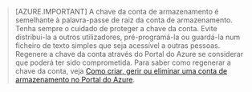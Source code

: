 >[AZURE.IMPORTANT] A chave da conta de armazenamento é semelhante à palavra-passe de raiz da conta de armazenamento. Tenha sempre o cuidado de proteger a chave da conta. Evite distribui-la a outros utilizadores, pré-programá-la ou guardá-la num ficheiro de texto simples que seja acessível a outras pessoas. Regenere a chave da conta através do Portal do Azure se considerar que poderá ter sido comprometida. Para saber como regenerar a chave da conta, veja [Como criar, gerir ou eliminar uma conta de armazenamento no Portal do Azure](../articles/storage/storage-create-storage-account.md#manage-your-storage-account).



<!--HONumber=Jun16_HO2-->


